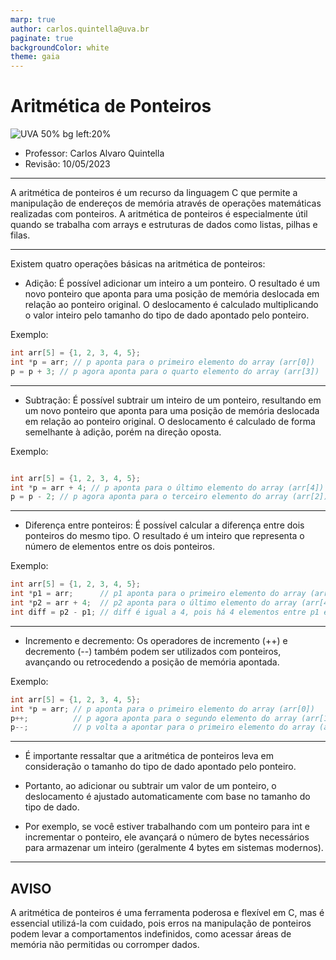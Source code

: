 ```yaml
---
marp: true
author: carlos.quintella@uva.br
paginate: true
backgroundColor: white
theme: gaia
---
```


<!-- _class: lead -->

# Aritmética de Ponteiros #

![UVA 50% bg left:20%](https://uva.br/wp-content/themes/uva-theme/dist/images/header_logo.svg)

- Professor: Carlos Alvaro Quintella
- Revisão: 10/05/2023

---

A aritmética de ponteiros é um recurso da linguagem C que permite a manipulação de endereços de memória através de operações matemáticas realizadas com ponteiros. A aritmética de ponteiros é especialmente útil quando se trabalha com arrays e estruturas de dados como listas, pilhas e filas.

---

Existem quatro operações básicas na aritmética de ponteiros:

- Adição: É possível adicionar um inteiro a um ponteiro. O resultado é um novo ponteiro que aponta para uma posição de memória deslocada em relação ao ponteiro original. O deslocamento é calculado multiplicando o valor inteiro pelo tamanho do tipo de dado apontado pelo ponteiro.

Exemplo:

````c
int arr[5] = {1, 2, 3, 4, 5};
int *p = arr; // p aponta para o primeiro elemento do array (arr[0])
p = p + 3; // p agora aponta para o quarto elemento do array (arr[3])

````

---

- Subtração: É possível subtrair um inteiro de um ponteiro, resultando em um novo ponteiro que aponta para uma posição de memória deslocada em relação ao ponteiro original. O deslocamento é calculado de forma semelhante à adição, porém na direção oposta.

Exemplo:

````c

int arr[5] = {1, 2, 3, 4, 5};
int *p = arr + 4; // p aponta para o último elemento do array (arr[4])
p = p - 2; // p agora aponta para o terceiro elemento do array (arr[2])
````

---

- Diferença entre ponteiros: É possível calcular a diferença entre dois ponteiros do mesmo tipo. O resultado é um inteiro que representa o número de elementos entre os dois ponteiros.

Exemplo:

````c
int arr[5] = {1, 2, 3, 4, 5};
int *p1 = arr;      // p1 aponta para o primeiro elemento do array (arr[0])
int *p2 = arr + 4;  // p2 aponta para o último elemento do array (arr[4])
int diff = p2 - p1; // diff é igual a 4, pois há 4 elementos entre p1 e p2
````

---

- Incremento e decremento: Os operadores de incremento (++) e decremento (--) também podem ser utilizados com ponteiros, avançando ou retrocedendo a posição de memória apontada.

Exemplo:

```c
int arr[5] = {1, 2, 3, 4, 5};
int *p = arr; // p aponta para o primeiro elemento do array (arr[0])
p++;          // p agora aponta para o segundo elemento do array (arr[1])
p--;          // p volta a apontar para o primeiro elemento do array (arr[0])

```

---

- É importante ressaltar que a aritmética de ponteiros leva em consideração o tamanho do tipo de dado apontado pelo ponteiro.

- Portanto, ao adicionar ou subtrair um valor de um ponteiro, o deslocamento é ajustado automaticamente com base no tamanho do tipo de dado.

- Por exemplo, se você estiver trabalhando com um ponteiro para int e incrementar o ponteiro, ele avançará o número de bytes necessários para armazenar um inteiro (geralmente 4 bytes em sistemas modernos).

---

## AVISO ##

A aritmética de ponteiros é uma ferramenta poderosa e flexível em C, mas é essencial utilizá-la com cuidado, pois erros na manipulação de ponteiros podem levar a comportamentos indefinidos, como acessar áreas de memória não permitidas ou corromper dados.
